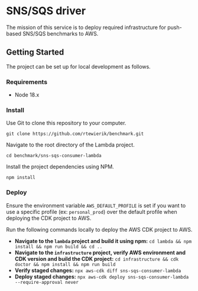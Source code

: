 # SNS/SQS driver
The mission of this service is to deploy required infrastructure for push-based SNS/SQS benchmarks to AWS.

## Getting Started
The project can be set up for local development as follows.

### Requirements
* Node 18.x

### Install
Use Git to clone this repository to your computer.

```
git clone https://github.com/rtewierik/benchmark.git
```

Navigate to the root directory of the Lambda project.

``
cd benchmark/sns-sqs-consumer-lambda
``

Install the project dependencies using NPM.

```
npm install
```

### Deploy

Ensure the environment variable `AWS_DEFAULT_PROFILE` is set if you want to use a specific profile (ex: `personal_prod`) over the default profile when deploying the CDK project to AWS.

Run the following commands locally to deploy the AWS CDK project to AWS.

* **Navigate to the `lambda` project and build it using npm:** `cd lambda && npm install && npm run build && cd ..`
* **Navigate to the `infrastructure` project, verify AWS environment and CDK version and build the CDK project:** `cd infrastructure && cdk doctor && npm install && npm run build`
* **Verify staged changes:** `npx aws-cdk diff sns-sqs-consumer-lambda`
* **Deploy staged changes:** `npx aws-cdk deploy sns-sqs-consumer-lambda --require-approval never`